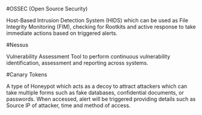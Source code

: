 #OSSEC (Open Source Security)

Host-Based Intrusion Detection System (HIDS) which can be used as File Integrity Monitoring (FIM), checking for Rootkits and active response to take immediate actions based on triggered alerts.

#Nessus

Vulnerability Assessment Tool to perform continuous vulnerability identification, assessment and reporting across systems.

#Canary Tokens

A type of Honeypot which acts as a decoy to attract attackers which can take multiple forms such as fake databases, confidential documents, or passwords.
When accessed, alert will be triggered providing details such as Source IP of attacker, time and method of access.
